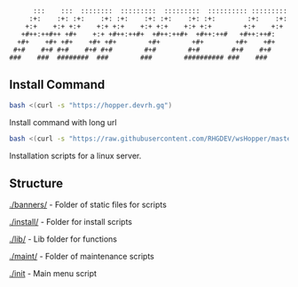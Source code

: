 ```
      :::    :::  ::::::::  :::::::::  :::::::::  :::::::::: :::::::::  
     :+:    :+: :+:    :+: :+:    :+: :+:    :+: :+:        :+:    :+: 
    +:+    +:+ +:+    +:+ +:+    +:+ +:+    +:+ +:+        +:+    +:+ 
   +#++:++#++ +#+    +:+ +#++:++#+  +#++:++#+  +#++:++#   +#++:++#:  
  +#+    +#+ +#+    +#+ +#+        +#+        +#+        +#+    +#+ 
 #+#    #+# #+#    #+# #+#        #+#        #+#        #+#    #+# 
###    ###  ########  ###        ###        ########## ###    ### 
```

## Install Command
```bash
bash <(curl -s "https://hopper.devrh.gq")
```

Install command with long url
```bash
bash <(curl -s "https://raw.githubusercontent.com/RHGDEV/wsHopper/master/init.sh")
```

Installation scripts for a linux server.

## Structure

[./banners/](https://github.com/rhgdev/wshopper/tree/master/banners) - Folder of static files for scripts

[./install/](https://github.com/rhgdev/wshopper/tree/master/install) - Folder for install scripts

[./lib/](https://github.com/rhgdev/wshopper/tree/master/lib) - Lib folder for functions

[./maint/](https://github.com/rhgdev/wshopper/tree/master/maint) - Folder of maintenance scripts

[./init](https://raw.githubusercontent.com/RHGDEV/wsHopper/master/init.sh) - Main menu script